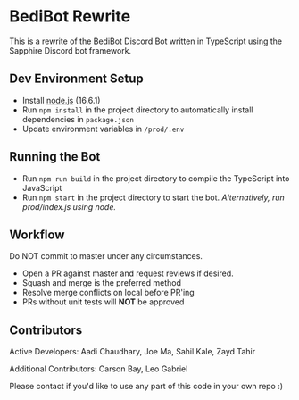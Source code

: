 # BediBot Rewrite

This is a rewrite of the BediBot Discord Bot written in TypeScript using the Sapphire Discord bot framework.

## Dev Environment Setup

- Install [node.js](https://nodejs.org/en/) (16.6.1)
- Run `npm install` in the project directory to automatically install dependencies in `package.json`
- Update environment variables in `/prod/.env`

## Running the Bot
- Run `npm run build` in the project directory to compile the TypeScript into JavaScript
- Run `npm start` in the project directory to start the bot. *Alternatively, run prod/index.js using node.*

## Workflow
Do NOT commit to master under any circumstances.
- Open a PR against master and request reviews if desired.
- Squash and merge is the preferred method
- Resolve merge conflicts on local before PR'ing
- PRs without unit tests will **NOT** be approved

## Contributors
Active Developers: Aadi Chaudhary, Joe Ma, Sahil Kale, Zayd Tahir

Additional Contributors: Carson Bay, Leo Gabriel

Please contact if you'd like to use any part of this code in your own repo :)
